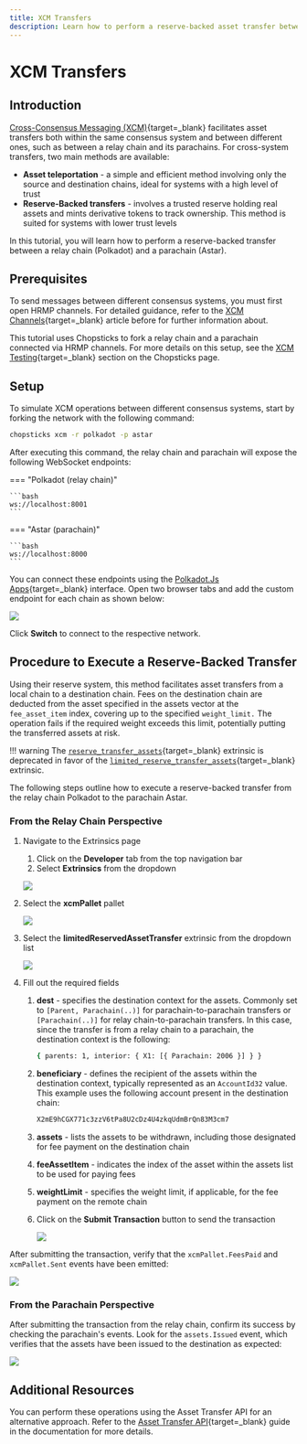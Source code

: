 ```yaml
---
title: XCM Transfers
description: Learn how to perform a reserve-backed asset transfer between a relay chain and a parachain using XCM for cross-chain interoperability.
---
```


# XCM Transfers

## Introduction

[Cross-Consensus Messaging (XCM)](/develop/interoperability/intro-to-xcm/){target=\_blank} facilitates asset transfers both within the same consensus system and between different ones, such as between a relay chain and its parachains. For cross-system transfers, two main methods are available:

- **Asset teleportation** - a simple and efficient method involving only the source and destination chains, ideal for systems with a high level of trust
- **Reserve-Backed transfers** - involves a trusted reserve holding real assets and mints derivative tokens to track ownership. This method is suited for systems with lower trust levels

In this tutorial, you will learn how to perform a reserve-backed transfer between a relay chain (Polkadot) and a parachain (Astar).

## Prerequisites

To send messages between different consensus systems, you must first open HRMP channels. For detailed guidance, refer to the [XCM Channels](/develop/interoperability/xcm-channels/#xcm-channels){target=\_blank} article before for further information about.

This tutorial uses Chopsticks to fork a relay chain and a parachain connected via HRMP channels. For more details on this setup, see the [XCM Testing](/tutorials/polkadot-sdk/testing/fork-live-chains/#xcm-testing){target=\_blank} section on the Chopsticks page.

## Setup

To simulate XCM operations between different consensus systems, start by forking the network with the following command:

```bash
chopsticks xcm -r polkadot -p astar
```
After executing this command, the relay chain and parachain will expose the following WebSocket endpoints:

=== "Polkadot (relay chain)"

    ```bash
    ws://localhost:8001
    ```

=== "Astar (parachain)"

    ```bash
    ws://localhost:8000
    ```

You can connect these endpoints using the [Polkadot.Js Apps](https://polkadot.js.org/apps/){target=\_blank} interface. Open two browser tabs and add the custom endpoint for each chain as shown below:

![](/images/tutorials/interoperability/xcm-transfers/xcm-transfers-01.webp)

Click **Switch** to connect to the respective network.

## Procedure to Execute a Reserve-Backed Transfer

Using their reserve system, this method facilitates asset transfers from a local chain to a destination chain. Fees on the destination chain are deducted from the asset specified in the assets vector at the `fee_asset_item` index, covering up to the specified `weight_limit.` The operation fails if the required weight exceeds this limit, potentially putting the transferred assets at risk.

!!! warning
    The [`reserve_transfer_assets`](https://paritytech.github.io/polkadot-sdk/master/pallet_xcm/pallet/dispatchables/fn.reserve_transfer_assets.html){target=\_blank} extrinsic is deprecated in favor of the [`limited_reserve_transfer_assets`](https://paritytech.github.io/polkadot-sdk/master/pallet_xcm/pallet/dispatchables/fn.limited_reserve_transfer_assets.html){target=\_blank} extrinsic. 

The following steps outline how to execute a reserve-backed transfer from the relay chain Polkadot to the parachain Astar.

### From the Relay Chain Perspective

1. Navigate to the Extrinsics page
    1. Click on the **Developer** tab from the top navigation bar
    2. Select **Extrinsics** from the dropdown

    ![](/images/tutorials/interoperability/xcm-transfers/xcm-transfers-02.webp)

2. Select the **xcmPallet** pallet

    ![](/images/tutorials/interoperability/xcm-transfers/xcm-transfers-03.webp)

3. Select the **limitedReservedAssetTransfer** extrinsic from the dropdown list

    ![](/images/tutorials/interoperability/xcm-transfers/xcm-transfers-04.webp)

4. Fill out the required fields
    1. **dest** - specifies the destination context for the assets. Commonly set to `[Parent, Parachain(..)]` for parachain-to-parachain transfers or `[Parachain(..)]` for relay chain-to-parachain transfers. In this case, since the transfer is from a relay chain to a parachain, the destination context is the following:

        ```bash
        { parents: 1, interior: { X1: [{ Parachain: 2006 }] } }
        ```

    2. **beneficiary** - defines the recipient of the assets within the destination context, typically represented as an `AccountId32` value. This example uses the following account present in the destination chain:

        ```bash
        X2mE9hCGX771c3zzV6tPa8U2cDz4U4zkqUdmBrQn83M3cm7
        ```

    3. **assets** - lists the assets to be withdrawn, including those designated for fee payment on the destination chain
    4. **feeAssetItem** - indicates the index of the asset within the assets list to be used for paying fees
    5. **weightLimit** - specifies the weight limit, if applicable, for the fee payment on the remote chain
    6. Click on the **Submit Transaction** button to send the transaction

        ![](/images/tutorials/interoperability/xcm-transfers/xcm-transfers-05.webp)

After submitting the transaction, verify that the `xcmPallet.FeesPaid` and `xcmPallet.Sent` events have been emitted:

![](/images/tutorials/interoperability/xcm-transfers/xcm-transfers-06.webp)

### From the Parachain Perspective

After submitting the transaction from the relay chain, confirm its success by checking the parachain's events. Look for the `assets.Issued` event, which verifies that the assets have been issued to the destination as expected:


![](/images/tutorials/interoperability/xcm-transfers/xcm-transfers-07.webp)

## Additional Resources

You can perform these operations using the Asset Transfer API for an alternative approach. Refer to the [Asset Transfer API](/develop/toolkit/interoperability/asset-transfer-api/){target=\_blank} guide in the documentation for more details.